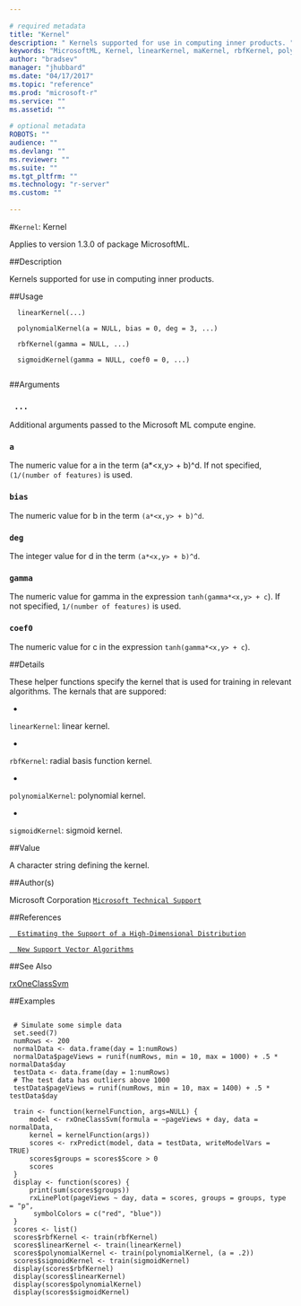 ```yaml
--- 
 
# required metadata 
title: "Kernel" 
description: " Kernels supported for use in computing inner products. " 
keywords: "MicrosoftML, Kernel, linearKernel, maKernel, rbfKernel, polynomialKernel, sigmoidKernel, kernel" 
author: "bradsev" 
manager: "jhubbard" 
ms.date: "04/17/2017" 
ms.topic: "reference" 
ms.prod: "microsoft-r" 
ms.service: "" 
ms.assetid: "" 
 
# optional metadata 
ROBOTS: "" 
audience: "" 
ms.devlang: "" 
ms.reviewer: "" 
ms.suite: "" 
ms.tgt_pltfrm: "" 
ms.technology: "r-server" 
ms.custom: "" 
 
--- 
```

 
 
 
 
 
 
 
 
 
 
 
 
 #`Kernel`: Kernel

 Applies to version 1.3.0 of package MicrosoftML.
 
 ##Description
 
Kernels supported for use in computing inner products.
 
 
 ##Usage

```   
  linearKernel(...)
  
  polynomialKernel(a = NULL, bias = 0, deg = 3, ...)
  
  rbfKernel(gamma = NULL, ...)
  
  sigmoidKernel(gamma = NULL, coef0 = 0, ...)
 
```
 
 ##Arguments

   
  
 ### ` ...`
 Additional arguments passed to the Microsoft ML compute engine. 
  
  
  
 ### `a`
 The numeric value for a in the term (a*<x,y> + b)^d. If not specified, `(1/(number of features)` is used. 
  
  
  
 ### `bias`
 The numeric value for b in the term `(a*<x,y> + b)^d`. 
  
  
  
 ### `deg`
 The integer value for d in the term `(a*<x,y> + b)^d`. 
  
  
  
 ### `gamma`
 The numeric value for gamma in the expression `tanh(gamma*<x,y> + c`). If not specified, `1/(number of features)` is used. 
  
  
  
 ### `coef0`
 The numeric value for c in the expression `tanh(gamma*<x,y> + c`). 
  
 
 
 ##Details
 
These helper functions specify the kernel that is used for training in
relevant algorithms. The kernals that are suppored: 
 
 
* 
 `linearKernel`: linear kernel.
 
* 
 `rbfKernel`: radial basis function kernel. 
 
* 
 `polynomialKernel`: polynomial kernel. 
 
* 
 `sigmoidKernel`: sigmoid kernel. 


 
 
 ##Value
 
A character string defining the kernel.
 
 ##Author(s)
 
Microsoft Corporation [`Microsoft Technical Support`](https://go.microsoft.com/fwlink/?LinkID=698556&clcid=0x409)

 
 
 ##References
 
[`	Estimating the Support of a High-Dimensional Distribution`](http://research.microsoft.com/pubs/69731/tr-99-87.pdf)


[`	New Support Vector Algorithms`](http://www.stat.purdue.edu/~yuzhu/stat598m3/Papers/NewSVM.pdf)

 
 
 ##See Also
 
[rxOneClassSvm](rxOneClassSvm.md)
   
 ##Examples

 ```
   
  # Simulate some simple data
  set.seed(7)
  numRows <- 200
  normalData <- data.frame(day = 1:numRows)
  normalData$pageViews = runif(numRows, min = 10, max = 1000) + .5 * normalData$day
  testData <- data.frame(day = 1:numRows)
  # The test data has outliers above 1000
  testData$pageViews = runif(numRows, min = 10, max = 1400) + .5 * testData$day
  
  train <- function(kernelFunction, args=NULL) {
      model <- rxOneClassSvm(formula = ~pageViews + day, data = normalData,
      kernel = kernelFunction(args))
      scores <- rxPredict(model, data = testData, writeModelVars = TRUE)
      scores$groups = scores$Score > 0
      scores
  }
  display <- function(scores) {
      print(sum(scores$groups))
      rxLinePlot(pageViews ~ day, data = scores, groups = groups, type = "p",
       symbolColors = c("red", "blue"))
  }
  scores <- list()
  scores$rbfKernel <- train(rbfKernel)
  scores$linearKernel <- train(linearKernel)
  scores$polynomialKernel <- train(polynomialKernel, (a = .2))
  scores$sigmoidKernel <- train(sigmoidKernel)
  display(scores$rbfKernel)
  display(scores$linearKernel)
  display(scores$polynomialKernel)
  display(scores$sigmoidKernel)
 
```
 
 
